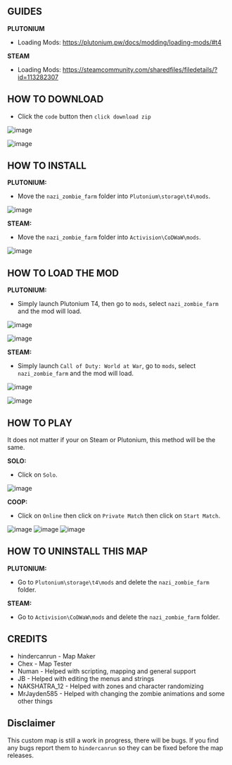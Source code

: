 

## GUIDES


**PLUTONIUM**


- Loading Mods: https://plutonium.pw/docs/modding/loading-mods/#t4


**STEAM**


- Loading Mods: https://steamcommunity.com/sharedfiles/filedetails/?id=113282307


## HOW TO DOWNLOAD


- Click the `code` button then `click download zip`


![image](https://user-images.githubusercontent.com/109132519/221426974-42cd0b96-b3fc-40a5-9a64-b46e052e8911.png)


![image](https://user-images.githubusercontent.com/109132519/221427175-7fbf3890-9294-4e89-902e-e6e15a3ef6a2.png)


## HOW TO INSTALL


**PLUTONIUM:**


- Move the `nazi_zombie_farm` folder into `Plutonium\storage\t4\mods`.


![image](https://user-images.githubusercontent.com/109132519/221616228-2189949c-3a48-4705-86a7-92d01a31a70e.png)


**STEAM:**


- Move the `nazi_zombie_farm` folder into `Activision\CoDWaW\mods`.


![image](https://user-images.githubusercontent.com/109132519/221616525-1e55eb4a-1f45-4a75-ac3d-a9127780cdfd.png)


## HOW TO LOAD THE MOD


**PLUTONIUM:**


- Simply launch Plutonium T4, then go to `mods`, select `nazi_zombie_farm` and the mod will load.


![image](https://user-images.githubusercontent.com/109132519/221427400-6c14d9c4-b9b7-40e3-9f8c-a63d274781a2.png)

![image](https://user-images.githubusercontent.com/109132519/221427444-859c8cd1-2222-41f4-9284-d74652efc693.png)


**STEAM:**


- Simply launch `Call of Duty: World at War`, go to `mods`, select `nazi_zombie_farm` and the mod will load.

![image](https://user-images.githubusercontent.com/109132519/221427400-6c14d9c4-b9b7-40e3-9f8c-a63d274781a2.png)

![image](https://user-images.githubusercontent.com/109132519/221427444-859c8cd1-2222-41f4-9284-d74652efc693.png)


## HOW TO PLAY


It does not matter if your on Steam or Plutonium, this method will be the same.


**SOLO:**


- Click on `Solo`.


![image](https://user-images.githubusercontent.com/109132519/221427573-011ff32e-e3c0-4b7a-b824-a6261be8273a.png)


**COOP:**


- Click on `Online` then click on `Private Match` then click on `Start Match`.


![image](https://user-images.githubusercontent.com/109132519/221427590-d67fb7b4-2f4c-48b7-92d7-b9274e770738.png)
![image](https://user-images.githubusercontent.com/109132519/221427604-fadabffc-faa6-439b-9666-c4c024163165.png)
![image](https://user-images.githubusercontent.com/109132519/221427632-85a377b8-711d-435a-9f65-0851d7d23b66.png)


## HOW TO UNINSTALL THIS MAP


**PLUTONIUM:**


- Go to `Plutonium\storage\t4\mods` and delete the `nazi_zombie_farm` folder.


**STEAM:**


- Go to `Activision\CoDWaW\mods` and delete the `nazi_zombie_farm` folder.


## CREDITS


- hindercanrun - Map Maker
- Chex - Map Tester
- Numan - Helped with scripting, mapping and general support
- JB - Helped with editing the menus and strings
- NAKSHATRA_12 - Helped with zones and character randomizing
- MrJayden585 - Helped with changing the zombie animations and some other things


## Disclaimer


This custom map is still a work in progress, there will be bugs.
If you find any bugs report them to `hindercanrun` so they can
be fixed before the map releases.


